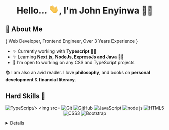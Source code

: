 <h1 align="center">Hello... <img src="https://raw.githubusercontent.com/ABSphreak/ABSphreak/master/gifs/Hi.gif" width="30">, I'm John Enyinwa 🧑‍💻</h1> 

## 🚀 About Me
{ Web Developer, Frontend Engineer, Over 3 Years Experience }

<ul>
    <li>✨ Currently working with <strong>Typescript</strong> 🤩🤩</li>
    <li>✨ Learning <strong>Next.js, NodeJs, ExpressJs and Java</strong> 🤩🤩</li>
    <li>👯 I’m open to working on any CSS and TypeScript projects</li>
</ul>

📚 I am also an avid reader. I love **philosophy**, and books on **personal development** & **financial literacy**.

## **Hard Skills 🚀**
<p align="center">
<img src="https://img.shields.io/badge/TypeScript-3178C6?style=for-the-badge&logo=typescript&logoColor=white" alt="TypeScript/>
<img src="https://img.shields.io/badge/Java-ED8B00?style=for-the-badge&logo=java&logoColor=white" alt="Java"/> 
<img src="https://img.shields.io/badge/GIT-E44C30?style=for-the-badge&logo=git&logoColor=white" alt="Git"/>
<img src="https://img.shields.io/badge/GitHub-100000?style=for-the-badge&logo=github&logoColor=white" alt="GitHub"/>
<img src="https://img.shields.io/badge/JavaScript-F7DF1E?style=for-the-badge&logo=JavaScript&logoColor=white" alt="JavaScript"/>
<img src="https://img.shields.io/badge/Node.js-339933?style=for-the-badge&logo=nodedotjs&logoColor=white" alt="node js"/>
<img src="https://img.shields.io/badge/HTML5-E34F26?style=for-the-badge&logo=HTML5&logoColor=white" alt="HTML5"/>
<img src="https://img.shields.io/badge/CSS3-1572B6?style=for-the-badge&logo=CSS3&logoColor=white" alt="CSS3"/> 
<img src="https://img.shields.io/badge/Bootstrap-7952B3?style=for-the-badge&logo=Bootstrap&logoColor=white" alt="Bootstrap"/>
</p>

<details>

<div>
<a href="https://github.com/jen-dotcom" align="left"><img src="https://github-readme-stats.vercel.app/api/top-langs/?username=jen-dotcom&langs_count=10&title_color=0891b2&text_color=ffffff&icon_color=0891b2&bg_color=1c1917&hide_border=true&locale=en&custom_title=Top%20%Languages" alt="Top Languages" /></a>
</div>
</details>